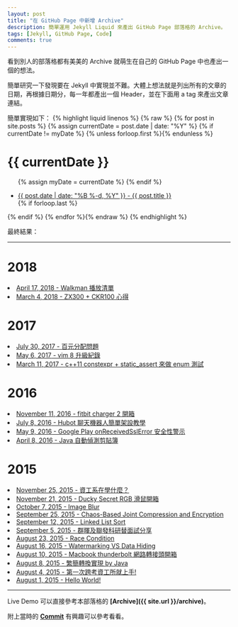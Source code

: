 ```yaml
---
layout: post
title: "在 GitHub Page 中新增 Archive"
description: 簡單運用 Jekyll Liquid 來產出 GitHub Page 部落格的 Archive。
tags: [Jekyll, GitHub Page, Code]
comments: true
---
```

看到別人的部落格都有美美的 Archive 就萌生在自己的 GitHub Page 中也產出一個的想法。

簡單研究一下發現要在 Jekyll 中實現並不難。大體上想法就是列出所有的文章的日期，再根據日期分，每一年都產出一個 Header，並在下面用 a tag 來產出文章連結。

簡單實現如下：
{% highlight liquid linenos %}
{% raw %}
{% for post in site.posts %}
  {% assign currentDate = post.date | date: "%Y" %}
  {% if currentDate != myDate %}
      {% unless forloop.first %}</ul>{% endunless %}
      <h1>{{ currentDate }}</h1>
      <ul>
      {% assign myDate = currentDate %}
  {% endif %}
  <li><a href="{{ post.url }}"><span>{{ post.date | date: "%B %-d, %Y" }}</span> - {{ post.title }}</a></li>
  {% if forloop.last %}</ul>{% endif %}
{% endfor %}{% endraw %} 
{% endhighlight %}

最終結果：

------

# 2018
      
  <li><a href="/2018-04-17-PyM3UGenerator/"><span>April 17, 2018</span> - Walkman 播放清單</a></li> 
  <li><a href="/2018-03-04-zx300WithCKR100/"><span>March 4, 2018</span> - ZX300 + CKR100 心得</a></li>
  
# 2017
      
  <li><a href="/2017-07-30-TheCruelWorld/"><span>July 30, 2017</span> - 百元分配問題</a></li>
  <li><a href="/2017-05-06-vim8/"><span>May 6, 2017</span> - vim 8 升級紀錄</a></li>
  <li><a href="/2017-03-11-EnumTest/"><span>March 11, 2017</span> - c++11 constexpr + static_assert 來做 enum 測試</a></li>
  
# 2016 
  
  <li><a href="/2016-11-11-fitbitCharger2/"><span>November 11, 2016</span> - fitbit charger 2 開箱</a></li>
  <li><a href="/2016-07-08-hubotExample/"><span>July 8, 2016</span> - Hubot 聊天機器人簡單架設教學</a></li>
  <li><a href="/2016-05-09-GooglePlayonReceivedSslError/"><span>May 9, 2016</span> - Google Play onReceivedSslError 安全性警示</a></li>
  <li><a href="/2016-04-08-detectClipboardThreadinJava/"><span>April 8, 2016</span> - Java 自動偵測剪貼簿</a></li>
  
# 2015
      
  <li><a href="/2015-11-25-WhatIsCSIE/"><span>November 25, 2015</span> - 資工系在學什麼？</a></li>
  <li><a href="/2015-11-21-DuckySecretRGB/"><span>November 21, 2015</span> - Ducky Secret RGB 滑鼠開箱</a></li>
  <li><a href="/2015-10-07-ImageBlur/"><span>October 7, 2015</span> - Image Blur</a></li>
  <li><a href="/2015-09-25-JointEncryptCompressionChaotic/"><span>September 25, 2015</span> - Chaos-Based Joint Compression and Encryption</a></li>
  <li><a href="/2015-09-12-linkedListSort/"><span>September 12, 2015</span> - Linked List Sort</a></li>
  <li><a href="/2015-09-05-interviewShare/"><span>September 5, 2015</span> - 群暉及聯發科研替面試分享</a></li>
  <li><a href="/2015-08-23-raceCondition/"><span>August 23, 2015</span> - Race Condition</a></li>
  <li><a href="/2015-08-16-waterVSdataHiding/"><span>August 16, 2015</span> - Watermarking VS Data Hiding</a></li>
  <li><a href="/2015-08-10-macInternetAdapter/"><span>August 10, 2015</span> - Macbook thunderbolt 網路轉接頭開箱</a></li>
  <li><a href="/2015-08-08-tradition2simple/"><span>August 8, 2015</span> - 繁簡轉換實現 by Java</a></li>
  <li><a href="/2015-08-04-csie/"><span>August 4, 2015</span> - 第一次跨考資工所就上手!</a></li>
  <li><a href="/2015-08-01-hello-world/"><span>August 1, 2015</span> - Hello World!</a></li>

------

Live Demo 可以直接參考本部落格的 <strong>[Archive]({{ site.url }}/archive)</strong>。

附上當時的 <strong>[Commit](https://github.com/npes87184/npes87184.github.io/commit/3b63b94cca5d41595888c23a059d339f4b75ffd1)</strong> 有興趣可以參考看看。
